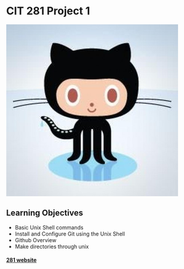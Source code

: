 # CIT 281 Project 1

![](images/583231.jpeg)

## Learning Objectives

- Basic Unix Shell commands
- Install and Configure Git using the Unix Shell
- Github Overview
- Make directories through unix

#### [281 website](https://pages.uoregon.edu/carmenh/281/)
